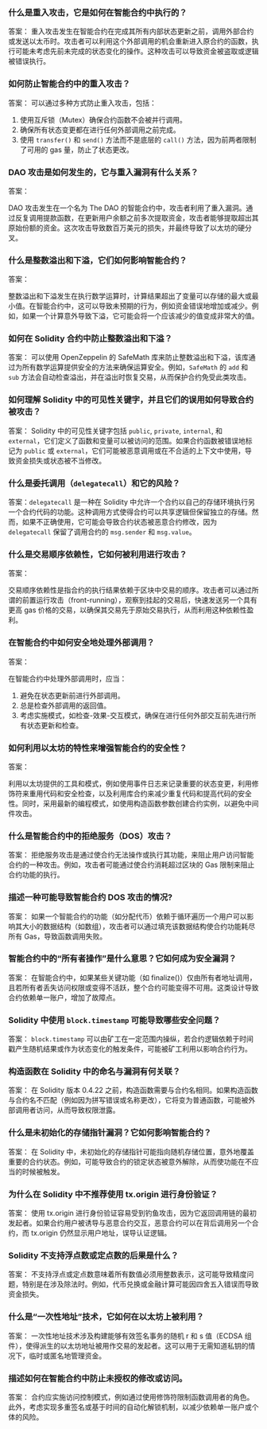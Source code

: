 ### 什么是重入攻击，它是如何在智能合约中执行的？
答案：
重入攻击发生在智能合约在完成其所有内部状态更新之前，调用外部合约或发送以太币时。攻击者可以利用这个外部调用的机会重新进入原合约的函数，执行可能未考虑先前未完成的状态变化的操作。这种攻击可以导致资金被盗取或逻辑被错误执行。

### 如何防止智能合约中的重入攻击？
答案：
可以通过多种方式防止重入攻击，包括：
1. 使用互斥锁（Mutex）确保合约函数不会被并行调用。
2. 确保所有状态变更都在进行任何外部调用之前完成。
3. 使用 `transfer()` 和 `send()` 方法而不是底层的 `call()` 方法，因为前两者限制了可用的 gas 量，防止了状态更改。

### DAO 攻击是如何发生的，它与重入漏洞有什么关系？

答案：

DAO 攻击发生在一个名为 The DAO 的智能合约中，攻击者利用了重入漏洞。通过反复调用提款函数，在更新用户余额之前多次提取资金，攻击者能够提取超出其原始份额的资金。这次攻击导致数百万美元的损失，并最终导致了以太坊的硬分叉。

### 什么是整数溢出和下溢，它们如何影响智能合约？

答案：

整数溢出和下溢发生在执行数学运算时，计算结果超出了变量可以存储的最大或最小值。在智能合约中，这可以导致未预期的行为，例如资金错误地增加或减少。例如，如果一个计算意外导致下溢，它可能会将一个应该减少的值变成非常大的值。

### 如何在 Solidity 合约中防止整数溢出和下溢？

答案：
可以使用 OpenZeppelin 的 SafeMath 库来防止整数溢出和下溢，该库通过为所有数学运算提供安全的方法来确保运算安全。例如，`SafeMath` 的 `add` 和 `sub` 方法会自动检查溢出，并在溢出时恢复交易，从而保护合约免受此类攻击。

### 如何理解 Solidity 中的可见性关键字，并且它们的误用如何导致合约被攻击？

答案：
Solidity 中的可见性关键字包括 `public`, `private`, `internal`, 和 `external`，它们定义了函数和变量可以被访问的范围。如果合约函数被错误地标记为 `public` 或 `external`，它们可能被恶意调用或在不合适的上下文中使用，导致资金损失或状态被不当修改。

### 什么是委托调用（`delegatecall`）和它的风险？

答案：`delegatecall` 是一种在 Solidity 中允许一个合约以自己的存储环境执行另一个合约代码的功能。这种调用方式使得合约可以共享逻辑但保留独立的存储。然而，如果不正确使用，它可能会导致合约状态被恶意合约修改，因为 `delegatecall` 保留了调用合约的 `msg.sender` 和 `msg.value`。

### 什么是交易顺序依赖性，它如何被利用进行攻击？

答案：

交易顺序依赖性是指合约的执行结果依赖于区块中交易的顺序。攻击者可以通过所谓的前置运行攻击（front-running），观察到挂起的交易后，快速发送另一个具有更高 gas 价格的交易，以确保其交易先于原始交易执行，从而利用这种依赖性盈利。

### 在智能合约中如何安全地处理外部调用？

答案：

在智能合约中处理外部调用时，应当：

1. 避免在状态更新前进行外部调用。
2. 总是检查外部调用的返回值。
3. 考虑实施模式，如检查-效果-交互模式，确保在进行任何外部交互前先进行所有状态更新和检查。

### 如何利用以太坊的特性来增强智能合约的安全性？

答案：

利用以太坊提供的工具和模式，例如使用事件日志来记录重要的状态变更，利用修饰符来重用代码和安全检查，以及利用库合约来减少重复代码和提高代码的安全性。同时，采用最新的编程模式，如使用构造函数参数创建合约实例，以避免中间件攻击。

### 什么是智能合约中的拒绝服务（DOS）攻击？

答案： 拒绝服务攻击是通过使合约无法操作或执行其功能，来阻止用户访问智能合约的一种攻击。例如，攻击者可能通过使合约消耗超过区块的 Gas 限制来阻止合约功能的执行。

### 描述一种可能导致智能合约 DOS 攻击的情况?

答案： 如果一个智能合约的功能（如分配代币）依赖于循环遍历一个用户可以影响其大小的数据结构（如数组），攻击者可以通过填充该数据结构使合约功能耗尽所有 Gas，导致函数调用失败。

### 智能合约中的“所有者操作”是什么意思？它如何成为安全漏洞？

答案： 在智能合约中，如果某些关键功能（如 finalize()）仅由所有者地址调用，且若所有者丢失访问权限或变得不活跃，整个合约可能变得不可用。这类设计导致合约依赖单一账户，增加了故障点。

### Solidity 中使用 `block.timestamp` 可能导致哪些安全问题？

答案： `block.timestamp` 可以由矿工在一定范围内操纵，若合约逻辑依赖于时间戳产生随机结果或作为状态变化的触发条件，可能被矿工利用以影响合约行为。

### 构造函数在 Solidity 中的命名与漏洞有何关联？

答案： 在 Solidity 版本 0.4.22 之前，构造函数需要与合约名相同。如果构造函数与合约名不匹配（例如因为拼写错误或名称更改），它将变为普通函数，可能被外部调用者访问，从而导致权限泄露。

### 什么是未初始化的存储指针漏洞？它如何影响智能合约？

答案： 在 Solidity 中，未初始化的存储指针可能指向随机存储位置，意外地覆盖重要的合约状态。例如，可能导致合约的锁定状态被意外解除，从而使功能在不应当的时候被触发。

### 为什么在 Solidity 中不推荐使用 tx.origin 进行身份验证？

答案： 使用 tx.origin 进行身份验证容易受到钓鱼攻击，因为它返回调用链的最初发起者。如果合约用户被诱导与恶意合约交互，恶意合约可以在背后调用另一个合约，而 tx.origin 仍然显示用户地址，误导认证逻辑。

### Solidity 不支持浮点数或定点数的后果是什么？

答案： 不支持浮点或定点数意味着所有数值必须用整数表示，这可能导致精度问题，特别是在涉及除法时。例如，代币兑换或金融计算可能因四舍五入错误而导致资金损失。

### 什么是“一次性地址”技术，它如何在以太坊上被利用？

答案： 一次性地址技术涉及构建能够有效签名事务的随机 r 和 s 值（ECDSA 组件），使得派生的以太坊地址被用作交易的发起者。这可以用于无需知道私钥的情况下，临时或匿名地管理资金。

### 描述如何在智能合约中防止未授权的修改或访问。

答案： 合约应实施访问控制模式，例如通过使用修饰符限制函数调用者的角色。此外，考虑实现多重签名或基于时间的自动化解锁机制，以减少依赖单一账户或个体的风险。
